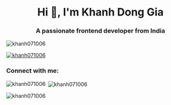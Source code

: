 <h1 align="center">Hi 👋, I'm Khanh Dong Gia</h1>
<h3 align="center">A passionate frontend developer from India</h3>

<p align="left"> <img src="https://komarev.com/ghpvc/?username=khanh071006&label=Profile%20views&color=0e75b6&style=flat" alt="khanh071006" /> </p>

<p align="left"> <a href="https://github.com/ryo-ma/github-profile-trophy"><img src="https://github-profile-trophy.vercel.app/?username=khanh071006" alt="khanh071006" /></a> </p>

<h3 align="left">Connect with me:</h3>
<p align="left">
</p>

<p><img align="left" src="https://github-readme-stats.vercel.app/api/top-langs?username=khanh071006&show_icons=true&locale=en&layout=compact" alt="khanh071006" /></p>

<p>&nbsp;<img align="center" src="https://github-readme-stats.vercel.app/api?username=khanh071006&show_icons=true&locale=en" alt="khanh071006" /></p>

<p><img align="center" src="https://github-readme-streak-stats.herokuapp.com/?user=khanh071006&" alt="khanh071006" /></p>
